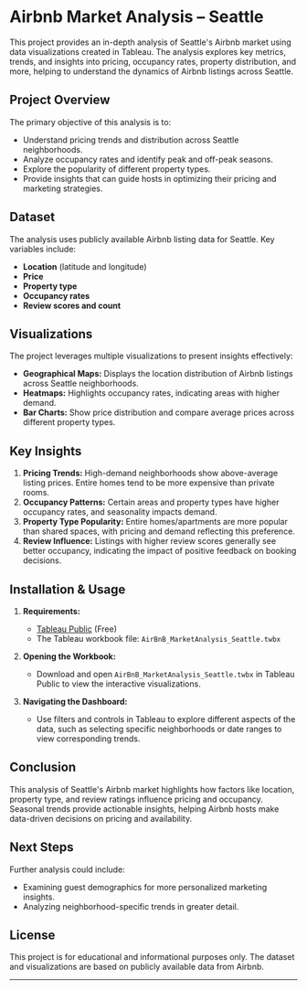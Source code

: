 # Airbnb Market Analysis – Seattle

This project provides an in-depth analysis of Seattle's Airbnb market using data visualizations created in Tableau. The analysis explores key metrics, trends, and insights into pricing, occupancy rates, property distribution, and more, helping to understand the dynamics of Airbnb listings across Seattle.

## Project Overview

The primary objective of this analysis is to:
- Understand pricing trends and distribution across Seattle neighborhoods.
- Analyze occupancy rates and identify peak and off-peak seasons.
- Explore the popularity of different property types.
- Provide insights that can guide hosts in optimizing their pricing and marketing strategies.

## Dataset

The analysis uses publicly available Airbnb listing data for Seattle. Key variables include:
- **Location** (latitude and longitude)
- **Price**
- **Property type**
- **Occupancy rates**
- **Review scores and count**

## Visualizations

The project leverages multiple visualizations to present insights effectively:
- **Geographical Maps:** Displays the location distribution of Airbnb listings across Seattle neighborhoods.
- **Heatmaps:** Highlights occupancy rates, indicating areas with higher demand.
- **Bar Charts:** Show price distribution and compare average prices across different property types.

## Key Insights

1. **Pricing Trends:** High-demand neighborhoods show above-average listing prices. Entire homes tend to be more expensive than private rooms.
2. **Occupancy Patterns:** Certain areas and property types have higher occupancy rates, and seasonality impacts demand.
3. **Property Type Popularity:** Entire homes/apartments are more popular than shared spaces, with pricing and demand reflecting this preference.
4. **Review Influence:** Listings with higher review scores generally see better occupancy, indicating the impact of positive feedback on booking decisions.

## Installation & Usage

1. **Requirements:**  
   - [Tableau Public](https://public.tableau.com/) (Free)  
   - The Tableau workbook file: `AirBnB_MarketAnalysis_Seattle.twbx`

2. **Opening the Workbook:**  
   - Download and open `AirBnB_MarketAnalysis_Seattle.twbx` in Tableau Public to view the interactive visualizations.

3. **Navigating the Dashboard:**  
   - Use filters and controls in Tableau to explore different aspects of the data, such as selecting specific neighborhoods or date ranges to view corresponding trends.

## Conclusion

This analysis of Seattle's Airbnb market highlights how factors like location, property type, and review ratings influence pricing and occupancy. Seasonal trends provide actionable insights, helping Airbnb hosts make data-driven decisions on pricing and availability.

## Next Steps

Further analysis could include:
- Examining guest demographics for more personalized marketing insights.
- Analyzing neighborhood-specific trends in greater detail.

## License

This project is for educational and informational purposes only. The dataset and visualizations are based on publicly available data from Airbnb.

---

